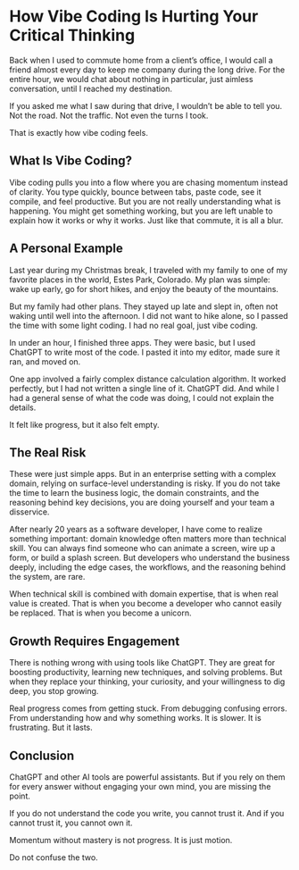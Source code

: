 
# How Vibe Coding Is Hurting Your Critical Thinking

Back when I used to commute home from a client’s office, I would call a friend almost every day to keep me company during the long drive. For the entire hour, we would chat about nothing in particular, just aimless conversation, until I reached my destination.

If you asked me what I saw during that drive, I wouldn’t be able to tell you. Not the road. Not the traffic. Not even the turns I took.

That is exactly how vibe coding feels.

## What Is Vibe Coding?

Vibe coding pulls you into a flow where you are chasing momentum instead of clarity. You type quickly, bounce between tabs, paste code, see it compile, and feel productive. But you are not really understanding what is happening. You might get something working, but you are left unable to explain how it works or why it works. Just like that commute, it is all a blur.

## A Personal Example

Last year during my Christmas break, I traveled with my family to one of my favorite places in the world, Estes Park, Colorado. My plan was simple: wake up early, go for short hikes, and enjoy the beauty of the mountains.

But my family had other plans. They stayed up late and slept in, often not waking until well into the afternoon. I did not want to hike alone, so I passed the time with some light coding. I had no real goal, just vibe coding.

In under an hour, I finished three apps. They were basic, but I used ChatGPT to write most of the code. I pasted it into my editor, made sure it ran, and moved on.

One app involved a fairly complex distance calculation algorithm. It worked perfectly, but I had not written a single line of it. ChatGPT did. And while I had a general sense of what the code was doing, I could not explain the details.

It felt like progress, but it also felt empty.

## The Real Risk

These were just simple apps. But in an enterprise setting with a complex domain, relying on surface-level understanding is risky. If you do not take the time to learn the business logic, the domain constraints, and the reasoning behind key decisions, you are doing yourself and your team a disservice.

After nearly 20 years as a software developer, I have come to realize something important: domain knowledge often matters more than technical skill. You can always find someone who can animate a screen, wire up a form, or build a splash screen. But developers who understand the business deeply, including the edge cases, the workflows, and the reasoning behind the system, are rare.

When technical skill is combined with domain expertise, that is when real value is created. That is when you become a developer who cannot easily be replaced. That is when you become a unicorn.

## Growth Requires Engagement

There is nothing wrong with using tools like ChatGPT. They are great for boosting productivity, learning new techniques, and solving problems. But when they replace your thinking, your curiosity, and your willingness to dig deep, you stop growing.

Real progress comes from getting stuck. From debugging confusing errors. From understanding how and why something works. It is slower. It is frustrating. But it lasts.

## Conclusion

ChatGPT and other AI tools are powerful assistants. But if you rely on them for every answer without engaging your own mind, you are missing the point.

If you do not understand the code you write, you cannot trust it. And if you cannot trust it, you cannot own it.

Momentum without mastery is not progress. It is just motion.

Do not confuse the two.

